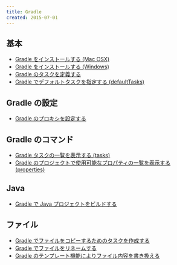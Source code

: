```yaml
---
title: Gradle
created: 2015-07-01
---
```


基本
----
* [Gradle をインストールする (Mac OSX)](install-gradle-to-mac.html)
* [Gradle をインストールする (Windows)](install-gradle-to-win.html)
* [Gradle のタスクを定義する](define-gradle-tasks.html)
* [Gradle でデフォルトタスクを指定する (defaultTasks)](specify-default-task.html)

Gradle の設定
----
* [Gradle のプロキシを設定する](proxy-settings.html)

Gradle のコマンド
----
* [Gradle タスクの一覧を表示する (tasks)](gradle-tasks.html)
* [Gradle のプロジェクトで使用可能なプロパティの一覧を表示する (properties)](gradle-properties.html)

Java
----
* [Gradle で Java プロジェクトをビルドする](build-java-project.html)


ファイル
----
* [Gradle でファイルをコピーするためのタスクを作成する](gradle-copy-files.html)
* [Gradle でファイルをリネームする](gradle-rename-files.html)
* [Gradle のテンプレート機能によりファイル内容を書き換える](gradle-template-engine.html)
